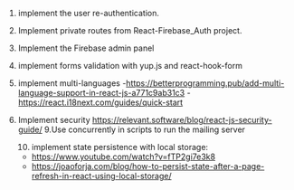 1. implement the user re-authentication.
2. Implement private routes from React-Firebase_Auth project.
3. Implement the Firebase admin panel
4. implement forms validation with yup.js and react-hook-form


   
7. implement multi-languages 
   -https://betterprogramming.pub/add-multi-language-support-in-react-js-a771c9ab31c3
   -https://react.i18next.com/guides/quick-start
8. Implement security https://relevant.software/blog/react-js-security-guide/
9.Use concurrently in scripts to run the mailing server
   
   10. implement state persistence with local storage:
   - https://www.youtube.com/watch?v=fTP2gi7e3k8
   - https://joaoforja.com/blog/how-to-persist-state-after-a-page-refresh-in-react-using-local-storage/